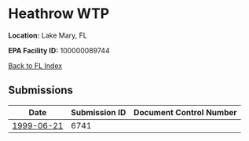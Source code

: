 # Heathrow WTP

**Location:** Lake Mary, FL

**EPA Facility ID:** 100000089744

[Back to FL Index](../../index.md)

## Submissions

| Date | Submission ID | Document Control Number |
|------|--------------|-------------------------|
| [1999-06-21](submissions/6741.md) | 6741 |  |
